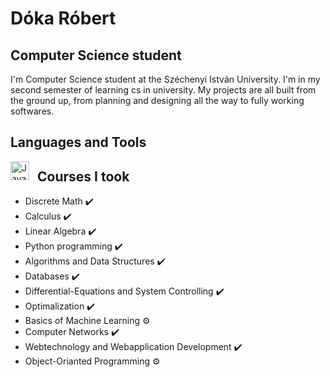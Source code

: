 # Dóka Róbert

## Computer Science student 

I'm Computer Science student at the Széchenyi István University. I'm in my second semester of learning cs in university. My projects are all built from the ground up, from planning and designing all the way to fully working softwares.

## Languages and Tools

<img align="left" alt="Java" width="30px" style="padding-right:10px;" src="https://cdn.jsdelivr.net/gh/devicons/devicon@latest/icons/java/java-original.svg">
          

## Courses I took
- Discrete Math ✔️
- Calculus ✔️
- Linear Algebra ✔️
- Python programming ✔️
- Algorithms and Data Structures ✔️
- Databases ✔️
- Differential-Equations and System Controlling ✔️
- Optimalization ✔️
- Basics of Machine Learning ⚙️
- Computer Networks ✔️
- Webtechnology and Webapplication Development ✔️
- Object-Orianted Programming ⚙️
